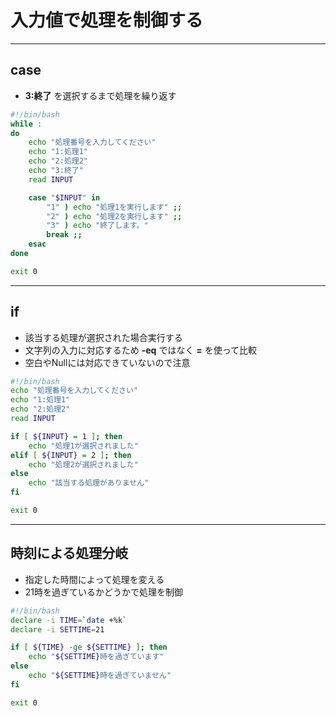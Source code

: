 # 入力値で処理を制御する

***

## case

* __3:終了__ を選択するまで処理を繰り返す

```bash
#!/bin/bash
while :
do
    echo "処理番号を入力してください"
    echo "1:処理1"
    echo "2:処理2"
    echo "3:終了"
    read INPUT

    case "$INPUT" in
        "1" ) echo "処理1を実行します" ;;
        "2" ) echo "処理2を実行します" ;;
        "3" ) echo "終了します。"
        break ;;
    esac
done

exit 0
```

***

## if

* 該当する処理が選択された場合実行する
* 文字列の入力に対応するため __-eq__ ではなく __=__ を使って比較
* 空白やNullには対応できていないので注意

```bash
#!/bin/bash
echo "処理番号を入力してください"
echo "1:処理1"
echo "2:処理2"
read INPUT

if [ ${INPUT} = 1 ]; then
    echo "処理1が選択されました"
elif [ ${INPUT} = 2 ]; then
    echo "処理2が選択されました"
else
    echo "該当する処理がありません"
fi

exit 0
```

***

## 時刻による処理分岐

* 指定した時間によって処理を変える
* 21時を過ぎているかどうかで処理を制御

```bash
#!/bin/bash
declare -i TIME=`date +%k`
declare -i SETTIME=21

if [ ${TIME} -ge ${SETTIME} ]; then
    echo "${SETTIME}時を過ぎています"
else
    echo "${SETTIME}時を過ぎていません"
fi

exit 0
```
